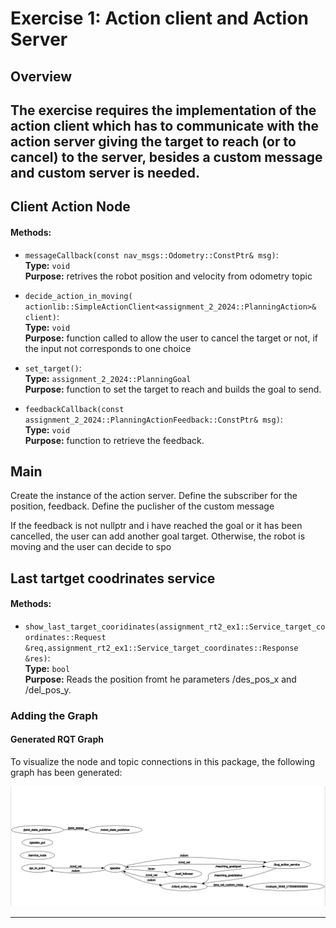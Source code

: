 # Exercise 1: Action client and Action Server

## Overview
The exercise requires the implementation of the action client which has to communicate with the action server giving the target to reach (or to cancel) to the server, besides a custom message and custom server is needed. 
---

## Client Action Node

#### Methods:
- `messageCallback(const nav_msgs::Odometry::ConstPtr& msg)`:  
  **Type:** `void`  
  **Purpose:** retrives the robot position and velocity from odometry topic 
  
- `decide_action_in_moving( actionlib::SimpleActionClient<assignment_2_2024::PlanningAction>& client)`:  
  **Type:** `void`  
  **Purpose:** function called to allow the user to cancel the target or not, if the input not corresponds to one choice

- `set_target()`:  
  **Type:** `assignment_2_2024::PlanningGoal`  
  **Purpose:** function to set the target to reach and builds the goal to send.

- `feedbackCallback(const assignment_2_2024::PlanningActionFeedback::ConstPtr& msg)`:  
  **Type:** `void`  
  **Purpose:** function to retrieve the feedback.
  
## Main
Create the instance of the action server.
Define the subscriber for the position, feedback.
Define the puclisher of the custom message

If the feedback is not nullptr and i have reached the goal or it has been cancelled, the user can add another goal target. Otherwise, the robot is moving and the user can decide to spo



## Last tartget coodrinates service

#### Methods:
- `show_last_target_cooridinates(assignment_rt2_ex1::Service_target_coordinates::Request &req,assignment_rt2_ex1::Service_target_coordinates::Response &res)`:  
  **Type:** `bool`  
  **Purpose:** Reads the position fromt he parameters /des_pos_x and /del_pos_y.

### Adding the Graph

#### Generated RQT Graph
To visualize the node and topic connections in this package, the following graph has been generated:

![RQT Graph](./grafo_rt1_ex1.png)

---



